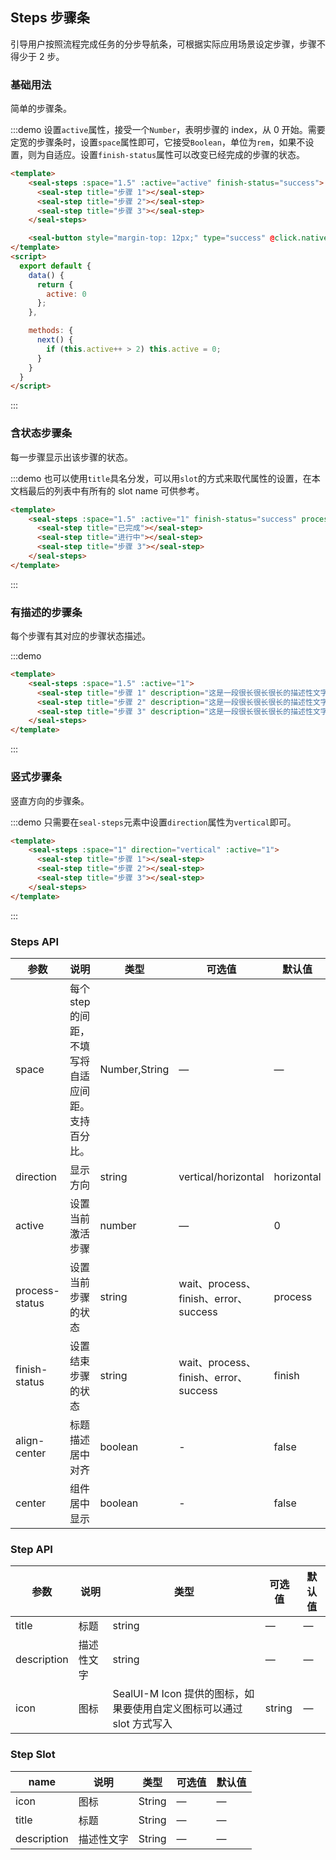 <script>
  export default {
    data() {
      return {
        active: 0
      };
    },

    methods: {
      next() {
        if (this.active++ > 2) this.active = 0;
      }
    }
  }
</script>

## Steps 步骤条
引导用户按照流程完成任务的分步导航条，可根据实际应用场景设定步骤，步骤不得少于 2 步。

### 基础用法

简单的步骤条。

:::demo 设置`active`属性，接受一个`Number`，表明步骤的 index，从 0 开始。需要定宽的步骤条时，设置`space`属性即可，它接受`Boolean`，单位为`rem`，如果不设置，则为自适应。设置`finish-status`属性可以改变已经完成的步骤的状态。
```html
<template>
    <seal-steps :space="1.5" :active="active" finish-status="success">
      <seal-step title="步骤 1"></seal-step>
      <seal-step title="步骤 2"></seal-step>
      <seal-step title="步骤 3"></seal-step>
    </seal-steps>

    <seal-button style="margin-top: 12px;" type="success" @click.native="next">下一步</seal-button>
</template>
<script>
  export default {
    data() {
      return {
        active: 0
      };
    },

    methods: {
      next() {
        if (this.active++ > 2) this.active = 0;
      }
    }
  }
</script>
```
:::


### 含状态步骤条

每一步骤显示出该步骤的状态。

:::demo 也可以使用`title`具名分发，可以用`slot`的方式来取代属性的设置，在本文档最后的列表中有所有的 slot name 可供参考。
```html
<template>
    <seal-steps :space="1.5" :active="1" finish-status="success" process-status="finish">
      <seal-step title="已完成"></seal-step>
      <seal-step title="进行中"></seal-step>
      <seal-step title="步骤 3"></seal-step>
    </seal-steps>
</template>
```
:::

### 有描述的步骤条

每个步骤有其对应的步骤状态描述。

:::demo
```html
<template>
    <seal-steps :space="1.5" :active="1">
      <seal-step title="步骤 1" description="这是一段很长很长很长的描述性文字"></seal-step>
      <seal-step title="步骤 2" description="这是一段很长很长很长的描述性文字"></seal-step>
      <seal-step title="步骤 3" description="这是一段很长很长很长的描述性文字"></seal-step>
    </seal-steps>
</template>
```
:::

### 竖式步骤条

竖直方向的步骤条。

:::demo 只需要在`seal-steps`元素中设置`direction`属性为`vertical`即可。
```html
<template>
    <seal-steps :space="1" direction="vertical" :active="1">
      <seal-step title="步骤 1"></seal-step>
      <seal-step title="步骤 2"></seal-step>
      <seal-step title="步骤 3"></seal-step>
    </seal-steps>
</template>
```
:::

### Steps API

| 参数      | 说明    | 类型      | 可选值       | 默认值   |
|---------- |-------- |---------- |-------------  |-------- |
| space | 每个 step 的间距，不填写将自适应间距。支持百分比。 | Number,String | — | — |
| direction | 显示方向 | string | vertical/horizontal | horizontal |
| active | 设置当前激活步骤  | number | — | 0 |
| process-status | 设置当前步骤的状态 | string | wait、process、finish、error、success | process |
| finish-status | 设置结束步骤的状态 | string | wait、process、finish、error、success | finish |
| align-center | 标题描述居中对齐 | boolean | - | false |
| center | 组件居中显示 | boolean | - | false |

### Step API
| 参数      | 说明    | 类型      | 可选值       | 默认值   |
|---------- |-------- |---------- |-------------  |-------- |
| title | 标题 | string | — | — |
| description | 描述性文字 | string | — | — |
| icon | 图标 | SealUI-M Icon 提供的图标，如果要使用自定义图标可以通过 slot 方式写入 | string | — |

### Step Slot
| name | 说明  | 类型| 可选值       | 默认值   |
|----|----| ---- |-------------  |-------- |
| icon | 图标 | String | — | — |
| title | 标题 | String | — | — |
| description | 描述性文字 | String | — | — |
